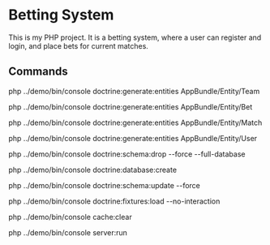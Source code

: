 # Betting System

This is my PHP project. It is a betting system, where a user can register and login, and place bets for current matches.

## Commands
php ../demo/bin/console doctrine:generate:entities AppBundle/Entity/Team

php ../demo/bin/console doctrine:generate:entities AppBundle/Entity/Bet

php ../demo/bin/console doctrine:generate:entities AppBundle/Entity/Match

php ../demo/bin/console doctrine:generate:entities AppBundle/Entity/User


php ../demo/bin/console doctrine:schema:drop --force --full-database

php ../demo/bin/console doctrine:database:create

php ../demo/bin/console doctrine:schema:update --force

php ../demo/bin/console doctrine:fixtures:load --no-interaction

php ../demo/bin/console cache:clear

php ../demo/bin/console server:run
